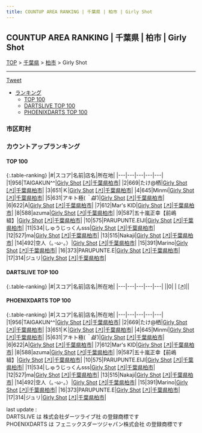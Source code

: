 ```yaml
---
title: COUNTUP AREA RANKING | 千葉県 | 柏市 | Girly Shot
---
```

## COUNTUP AREA RANKING | 千葉県 | 柏市 | Girly Shot

[TOP](/darts/rank/) > [千葉県](/darts/rank/千葉県/) > [柏市](/darts/rank/千葉県/柏市/) > Girly Shot

___

<a href="https://twitter.com/share?ref_src=twsrc%5Etfw" data-text="COUNTUP AREA RANKING | 千葉県柏市Girly Shot" class="twitter-share-button" data-hashtags="DARTSLIVE,PHOENIXDARTS,darts,ダーツ" data-show-count="false">Tweet</a>

* [ランキング](#カウントアップランキング)
    * [TOP 100](#top-100)
    * [DARTSLIVE TOP 100](#dartslive-top-100)
    * [PHOENIXDARTS TOP 100](#phoenixdarts-top-100)

### 市区町村

<ul>

</ul>

### カウントアップランキング

#### TOP 100



{:.table-ranking}
|#|スコア|名前|店名|所在地|
|---|---|---|---|---|
|1|956|<span class="rank-name-pd">TAIGAKUN^^</span>|<a href="/darts/rank/shops/79581.html">Girly Shot</a> <a href="https://vs.phoenixdarts.com/jp/shop/shopDetailInfo/s_79581?s_seq=79581">[↗]</a>|<a href="/darts/rank/千葉県/柏市">千葉県柏市</a>|
|2|669|<span class="rank-name-pd">たけ@栖</span>|<a href="/darts/rank/shops/79581.html">Girly Shot</a> <a href="https://vs.phoenixdarts.com/jp/shop/shopDetailInfo/s_79581?s_seq=79581">[↗]</a>|<a href="/darts/rank/千葉県/柏市">千葉県柏市</a>|
|3|651|<span class="rank-name-pd">Ｋ</span>|<a href="/darts/rank/shops/79581.html">Girly Shot</a> <a href="https://vs.phoenixdarts.com/jp/shop/shopDetailInfo/s_79581?s_seq=79581">[↗]</a>|<a href="/darts/rank/千葉県/柏市">千葉県柏市</a>|
|4|645|<span class="rank-name-pd">Minmi</span>|<a href="/darts/rank/shops/79581.html">Girly Shot</a> <a href="https://vs.phoenixdarts.com/jp/shop/shopDetailInfo/s_79581?s_seq=79581">[↗]</a>|<a href="/darts/rank/千葉県/柏市">千葉県柏市</a>|
|5|631|<span class="rank-name-pd">アキト極(*｀益´*)</span>|<a href="/darts/rank/shops/79581.html">Girly Shot</a> <a href="https://vs.phoenixdarts.com/jp/shop/shopDetailInfo/s_79581?s_seq=79581">[↗]</a>|<a href="/darts/rank/千葉県/柏市">千葉県柏市</a>|
|6|622|<span class="rank-name-pd">A</span>|<a href="/darts/rank/shops/79581.html">Girly Shot</a> <a href="https://vs.phoenixdarts.com/jp/shop/shopDetailInfo/s_79581?s_seq=79581">[↗]</a>|<a href="/darts/rank/千葉県/柏市">千葉県柏市</a>|
|7|612|<span class="rank-name-pd">Mar&#x27;s KID</span>|<a href="/darts/rank/shops/79581.html">Girly Shot</a> <a href="https://vs.phoenixdarts.com/jp/shop/shopDetailInfo/s_79581?s_seq=79581">[↗]</a>|<a href="/darts/rank/千葉県/柏市">千葉県柏市</a>|
|8|588|<span class="rank-name-pd">azuma</span>|<a href="/darts/rank/shops/79581.html">Girly Shot</a> <a href="https://vs.phoenixdarts.com/jp/shop/shopDetailInfo/s_79581?s_seq=79581">[↗]</a>|<a href="/darts/rank/千葉県/柏市">千葉県柏市</a>|
|9|587|<span class="rank-name-pd">五十嵐正幸【前嶋組】</span>|<a href="/darts/rank/shops/79581.html">Girly Shot</a> <a href="https://vs.phoenixdarts.com/jp/shop/shopDetailInfo/s_79581?s_seq=79581">[↗]</a>|<a href="/darts/rank/千葉県/柏市">千葉県柏市</a>|
|10|575|<span class="rank-name-pd">PARUPUNTE.EIJI</span>|<a href="/darts/rank/shops/79581.html">Girly Shot</a> <a href="https://vs.phoenixdarts.com/jp/shop/shopDetailInfo/s_79581?s_seq=79581">[↗]</a>|<a href="/darts/rank/千葉県/柏市">千葉県柏市</a>|
|11|534|<span class="rank-name-pd">しゅうじっくんsss</span>|<a href="/darts/rank/shops/79581.html">Girly Shot</a> <a href="https://vs.phoenixdarts.com/jp/shop/shopDetailInfo/s_79581?s_seq=79581">[↗]</a>|<a href="/darts/rank/千葉県/柏市">千葉県柏市</a>|
|12|527|<span class="rank-name-pd">ma</span>|<a href="/darts/rank/shops/79581.html">Girly Shot</a> <a href="https://vs.phoenixdarts.com/jp/shop/shopDetailInfo/s_79581?s_seq=79581">[↗]</a>|<a href="/darts/rank/千葉県/柏市">千葉県柏市</a>|
|13|515|<span class="rank-name-pd">Nakaji</span>|<a href="/darts/rank/shops/79581.html">Girly Shot</a> <a href="https://vs.phoenixdarts.com/jp/shop/shopDetailInfo/s_79581?s_seq=79581">[↗]</a>|<a href="/darts/rank/千葉県/柏市">千葉県柏市</a>|
|14|492|<span class="rank-name-pd">空人（｡･ω･｡）</span>|<a href="/darts/rank/shops/79581.html">Girly Shot</a> <a href="https://vs.phoenixdarts.com/jp/shop/shopDetailInfo/s_79581?s_seq=79581">[↗]</a>|<a href="/darts/rank/千葉県/柏市">千葉県柏市</a>|
|15|391|<span class="rank-name-pd">Marino</span>|<a href="/darts/rank/shops/79581.html">Girly Shot</a> <a href="https://vs.phoenixdarts.com/jp/shop/shopDetailInfo/s_79581?s_seq=79581">[↗]</a>|<a href="/darts/rank/千葉県/柏市">千葉県柏市</a>|
|16|373|<span class="rank-name-pd">PARUPUNTE.E</span>|<a href="/darts/rank/shops/79581.html">Girly Shot</a> <a href="https://vs.phoenixdarts.com/jp/shop/shopDetailInfo/s_79581?s_seq=79581">[↗]</a>|<a href="/darts/rank/千葉県/柏市">千葉県柏市</a>|
|17|314|<span class="rank-name-pd">ジュリ</span>|<a href="/darts/rank/shops/79581.html">Girly Shot</a> <a href="https://vs.phoenixdarts.com/jp/shop/shopDetailInfo/s_79581?s_seq=79581">[↗]</a>|<a href="/darts/rank/千葉県/柏市">千葉県柏市</a>|


#### DARTSLIVE TOP 100



{:.table-ranking}
|#|スコア|名前|店名|所在地|
|---|---|---|---|---|
||0|<span class="rank-name-dl"> </span>|<a href="/darts/rank/shops/.html"></a> <a href="">[↗]</a>|<a href="/darts/rank//"></a>|


#### PHOENIXDARTS TOP 100



{:.table-ranking}
|#|スコア|名前|店名|所在地|
|---|---|---|---|---|
|1|956|<span class="rank-name-pd">TAIGAKUN^^</span>|<a href="/darts/rank/shops/79581.html">Girly Shot</a> <a href="https://vs.phoenixdarts.com/jp/shop/shopDetailInfo/s_79581?s_seq=79581">[↗]</a>|<a href="/darts/rank/千葉県/柏市">千葉県柏市</a>|
|2|669|<span class="rank-name-pd">たけ@栖</span>|<a href="/darts/rank/shops/79581.html">Girly Shot</a> <a href="https://vs.phoenixdarts.com/jp/shop/shopDetailInfo/s_79581?s_seq=79581">[↗]</a>|<a href="/darts/rank/千葉県/柏市">千葉県柏市</a>|
|3|651|<span class="rank-name-pd">Ｋ</span>|<a href="/darts/rank/shops/79581.html">Girly Shot</a> <a href="https://vs.phoenixdarts.com/jp/shop/shopDetailInfo/s_79581?s_seq=79581">[↗]</a>|<a href="/darts/rank/千葉県/柏市">千葉県柏市</a>|
|4|645|<span class="rank-name-pd">Minmi</span>|<a href="/darts/rank/shops/79581.html">Girly Shot</a> <a href="https://vs.phoenixdarts.com/jp/shop/shopDetailInfo/s_79581?s_seq=79581">[↗]</a>|<a href="/darts/rank/千葉県/柏市">千葉県柏市</a>|
|5|631|<span class="rank-name-pd">アキト極(*｀益´*)</span>|<a href="/darts/rank/shops/79581.html">Girly Shot</a> <a href="https://vs.phoenixdarts.com/jp/shop/shopDetailInfo/s_79581?s_seq=79581">[↗]</a>|<a href="/darts/rank/千葉県/柏市">千葉県柏市</a>|
|6|622|<span class="rank-name-pd">A</span>|<a href="/darts/rank/shops/79581.html">Girly Shot</a> <a href="https://vs.phoenixdarts.com/jp/shop/shopDetailInfo/s_79581?s_seq=79581">[↗]</a>|<a href="/darts/rank/千葉県/柏市">千葉県柏市</a>|
|7|612|<span class="rank-name-pd">Mar&#x27;s KID</span>|<a href="/darts/rank/shops/79581.html">Girly Shot</a> <a href="https://vs.phoenixdarts.com/jp/shop/shopDetailInfo/s_79581?s_seq=79581">[↗]</a>|<a href="/darts/rank/千葉県/柏市">千葉県柏市</a>|
|8|588|<span class="rank-name-pd">azuma</span>|<a href="/darts/rank/shops/79581.html">Girly Shot</a> <a href="https://vs.phoenixdarts.com/jp/shop/shopDetailInfo/s_79581?s_seq=79581">[↗]</a>|<a href="/darts/rank/千葉県/柏市">千葉県柏市</a>|
|9|587|<span class="rank-name-pd">五十嵐正幸【前嶋組】</span>|<a href="/darts/rank/shops/79581.html">Girly Shot</a> <a href="https://vs.phoenixdarts.com/jp/shop/shopDetailInfo/s_79581?s_seq=79581">[↗]</a>|<a href="/darts/rank/千葉県/柏市">千葉県柏市</a>|
|10|575|<span class="rank-name-pd">PARUPUNTE.EIJI</span>|<a href="/darts/rank/shops/79581.html">Girly Shot</a> <a href="https://vs.phoenixdarts.com/jp/shop/shopDetailInfo/s_79581?s_seq=79581">[↗]</a>|<a href="/darts/rank/千葉県/柏市">千葉県柏市</a>|
|11|534|<span class="rank-name-pd">しゅうじっくんsss</span>|<a href="/darts/rank/shops/79581.html">Girly Shot</a> <a href="https://vs.phoenixdarts.com/jp/shop/shopDetailInfo/s_79581?s_seq=79581">[↗]</a>|<a href="/darts/rank/千葉県/柏市">千葉県柏市</a>|
|12|527|<span class="rank-name-pd">ma</span>|<a href="/darts/rank/shops/79581.html">Girly Shot</a> <a href="https://vs.phoenixdarts.com/jp/shop/shopDetailInfo/s_79581?s_seq=79581">[↗]</a>|<a href="/darts/rank/千葉県/柏市">千葉県柏市</a>|
|13|515|<span class="rank-name-pd">Nakaji</span>|<a href="/darts/rank/shops/79581.html">Girly Shot</a> <a href="https://vs.phoenixdarts.com/jp/shop/shopDetailInfo/s_79581?s_seq=79581">[↗]</a>|<a href="/darts/rank/千葉県/柏市">千葉県柏市</a>|
|14|492|<span class="rank-name-pd">空人（｡･ω･｡）</span>|<a href="/darts/rank/shops/79581.html">Girly Shot</a> <a href="https://vs.phoenixdarts.com/jp/shop/shopDetailInfo/s_79581?s_seq=79581">[↗]</a>|<a href="/darts/rank/千葉県/柏市">千葉県柏市</a>|
|15|391|<span class="rank-name-pd">Marino</span>|<a href="/darts/rank/shops/79581.html">Girly Shot</a> <a href="https://vs.phoenixdarts.com/jp/shop/shopDetailInfo/s_79581?s_seq=79581">[↗]</a>|<a href="/darts/rank/千葉県/柏市">千葉県柏市</a>|
|16|373|<span class="rank-name-pd">PARUPUNTE.E</span>|<a href="/darts/rank/shops/79581.html">Girly Shot</a> <a href="https://vs.phoenixdarts.com/jp/shop/shopDetailInfo/s_79581?s_seq=79581">[↗]</a>|<a href="/darts/rank/千葉県/柏市">千葉県柏市</a>|
|17|314|<span class="rank-name-pd">ジュリ</span>|<a href="/darts/rank/shops/79581.html">Girly Shot</a> <a href="https://vs.phoenixdarts.com/jp/shop/shopDetailInfo/s_79581?s_seq=79581">[↗]</a>|<a href="/darts/rank/千葉県/柏市">千葉県柏市</a>|


<div class="footer border-top border-gray-light mt-5 pt-3 text-right text-gray">
    last update : <span style="font-weight: italic" id="foot_last_modified"></span><br />
    DARTSLIVE は 株式会社ダーツライブ社 の登録商標です<br />
    PHOENIXDARTS は フェニックスダーツジャパン株式会社 の登録商標です<br />
</div>

<script src="https://cdnjs.cloudflare.com/ajax/libs/jquery.tablesorter/2.31.3/js/jquery.tablesorter.min.js" integrity="sha512-qzgd5cYSZcosqpzpn7zF2ZId8f/8CHmFKZ8j7mU4OUXTNRd5g+ZHBPsgKEwoqxCtdQvExE5LprwwPAgoicguNg==" crossorigin="anonymous" referrerpolicy="no-referrer"></script>
<link rel="stylesheet" href="https://cdnjs.cloudflare.com/ajax/libs/jquery.tablesorter/2.31.3/css/theme.default.min.css" integrity="sha512-wghhOJkjQX0Lh3NSWvNKeZ0ZpNn+SPVXX1Qyc9OCaogADktxrBiBdKGDoqVUOyhStvMBmJQ8ZdMHiR3wuEq8+w==" crossorigin="anonymous" referrerpolicy="no-referrer" />
<script>
$(function() {
    $(".table-ranking").tablesorter({sortList:[[0, 0]]});
    $("#foot_last_modified").text(formatDate(new Date(document.lastModified), 'yyyy-MM-dd HH:mm:ss'));
});
</script>

<script async src="https://platform.twitter.com/widgets.js" charset="utf-8"></script>